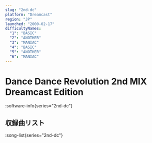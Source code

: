 ```yaml
---
slug: "2nd-dc"
platform: "Dreamcast"
region: "JP"
launched: "2000-02-17"
difficultyNames:
  "1": "BASIC"
  "2": "ANOTHER"
  "3": "MANIAC"
  "4": "BASIC"
  "5": "ANOTHER"
  "6": "MANIAC"
---
```


# Dance Dance Revolution 2nd MIX Dreamcast Edition

:software-info{series="2nd-dc"}

## 収録曲リスト

:song-list{series="2nd-dc"}
